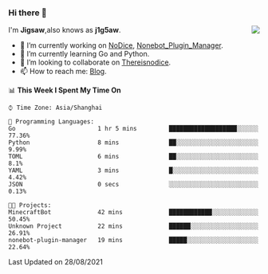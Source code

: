 ### Hi there 👋

<a href="#">
  <img align="right" src="https://github-readme-stats.vercel.app/api?username=j1g5awi&count_private=true&show_icons=true&title_color=80070B&text_color=B3B3B3&bg_color=212121&icon_color=80070B" />
</a>

I'm **Jigsaw**,also knows as **j1g5aw**.

- 🔭 I’m currently working on [NoDice](https://github.com/thereisnodice/nodice2), [Nonebot_Plugin_Manager](https://github.com/Jigsaw111/nonebot_plugin_manager).
- 🌱 I’m currently learning Go and Python.
- 👯 I’m looking to collaborate on [Thereisnodice](https://github.com/thereisnodice).
- 📫 How to reach me: [Blog](https://blog.maddestroyer.xyz/).

<!--START_SECTION:waka-->
📊 **This Week I Spent My Time On** 

```text
⌚︎ Time Zone: Asia/Shanghai

💬 Programming Languages: 
Go                       1 hr 5 mins         ███████████████████░░░░░░   77.36% 
Python                   8 mins              ██░░░░░░░░░░░░░░░░░░░░░░░   9.99% 
TOML                     6 mins              ██░░░░░░░░░░░░░░░░░░░░░░░   8.1% 
YAML                     3 mins              █░░░░░░░░░░░░░░░░░░░░░░░░   4.42% 
JSON                     0 secs              ░░░░░░░░░░░░░░░░░░░░░░░░░   0.13%

🐱‍💻 Projects: 
MinecraftBot             42 mins             ████████████░░░░░░░░░░░░░   50.45% 
Unknown Project          22 mins             ██████░░░░░░░░░░░░░░░░░░░   26.91% 
nonebot-plugin-manager   19 mins             █████░░░░░░░░░░░░░░░░░░░░   22.64%

```


 Last Updated on 28/08/2021
<!--END_SECTION:waka-->

